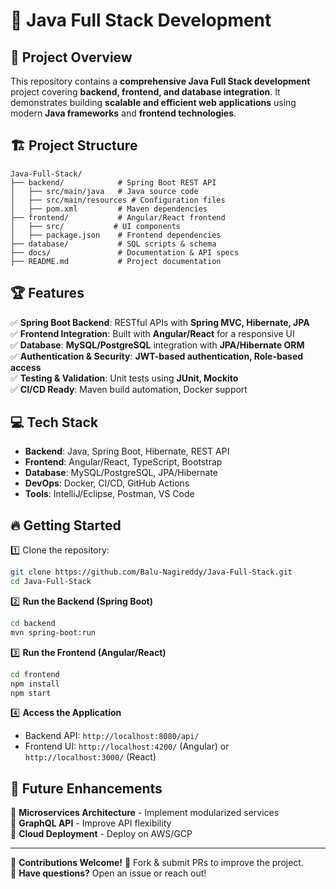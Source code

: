 # 🚀 **Java Full Stack Development**  

## 📌 **Project Overview**  
This repository contains a **comprehensive Java Full Stack development** project covering **backend, frontend, and database integration**. It demonstrates building **scalable and efficient web applications** using modern **Java frameworks** and **frontend technologies**.  

## 🏗 **Project Structure**  
```
Java-Full-Stack/
├── backend/            # Spring Boot REST API  
│   ├── src/main/java   # Java source code  
│   ├── src/main/resources # Configuration files  
│   ├── pom.xml         # Maven dependencies  
├── frontend/           # Angular/React frontend  
│   ├── src/           # UI components  
│   ├── package.json    # Frontend dependencies  
├── database/           # SQL scripts & schema  
├── docs/               # Documentation & API specs  
├── README.md           # Project documentation  
```

## 🏆 **Features**  
✅ **Spring Boot Backend**: RESTful APIs with **Spring MVC, Hibernate, JPA**  
✅ **Frontend Integration**: Built with **Angular/React** for a responsive UI  
✅ **Database**: **MySQL/PostgreSQL** integration with **JPA/Hibernate ORM**  
✅ **Authentication & Security**: **JWT-based authentication, Role-based access**  
✅ **Testing & Validation**: Unit tests using **JUnit, Mockito**  
✅ **CI/CD Ready**: Maven build automation, Docker support  

## 💻 **Tech Stack**  
- **Backend**: Java, Spring Boot, Hibernate, REST API  
- **Frontend**: Angular/React, TypeScript, Bootstrap  
- **Database**: MySQL/PostgreSQL, JPA/Hibernate  
- **DevOps**: Docker, CI/CD, GitHub Actions  
- **Tools**: IntelliJ/Eclipse, Postman, VS Code  

## 🔥 **Getting Started**  
1️⃣ Clone the repository:  
```bash
git clone https://github.com/Balu-Nagireddy/Java-Full-Stack.git
cd Java-Full-Stack
```
2️⃣ **Run the Backend (Spring Boot)**  
```bash
cd backend
mvn spring-boot:run
```
3️⃣ **Run the Frontend (Angular/React)**  
```bash
cd frontend
npm install
npm start
```
4️⃣ **Access the Application**  
- Backend API: `http://localhost:8080/api/`  
- Frontend UI: `http://localhost:4200/` (Angular) or `http://localhost:3000/` (React)  

## 📌 **Future Enhancements**  
🔹 **Microservices Architecture** - Implement modularized services  
🔹 **GraphQL API** - Improve API flexibility  
🔹 **Cloud Deployment** - Deploy on AWS/GCP  

---
🔗 **Contributions Welcome!** 🚀 Fork & submit PRs to improve the project.  
📧 **Have questions?** Open an issue or reach out!  
